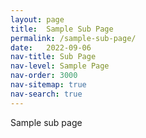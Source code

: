 ```yaml
---
layout: page
title:  Sample Sub Page
permalink: /sample-sub-page/
date:   2022-09-06
nav-title: Sub Page
nav-level: Sample Page
nav-order: 3000
nav-sitemap: true
nav-search: true
---
```


Sample sub page